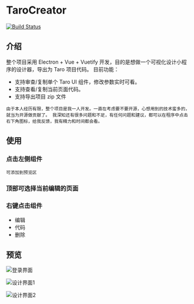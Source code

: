 # TaroCreator
[![Build Status](https://travis-ci.org/mpfast/TaroCreator.svg?branch=master)](https://travis-ci.org/mpfast/TaroCreator)

## 介绍

整个项目采用 Electron + Vue + Vuetify 开发，目的是想做一个可视化设计小程序的设计器，导出为 Taro 项目代码。
目前功能：

- 支持审查/复制单个 Taro UI 组件，修改参数实时可看。
- 支持查看/复制当前页面代码。
- 支持导出项目 zip 文件

`由于本人经历有限，整个项目是我一人开发。一直在考虑要不要开源，心想用到的技术蛮多的，就当为开源做贡献了。 我深知还有很多问题和不足，有任何问题和建议，都可以在程序中点击右下角图标，给我反馈，我有精力和时间都会看。`

## 使用

### 点击左侧组件

`可添加到预览区`

### 顶部可选择当前编辑的页面

### 右键点击组件

- 编辑
- 代码
- 删除

## 预览

![登录界面](https://cdn.mpfast.cn/2020/04/c7a9dfaef656c867bcff77e5ca0440b2.png)

![设计界面1](https://cdn.mpfast.cn/2020/04/d6ce574a114453cf1406d20b0f9611c1.png)

![设计界面2](https://cdn.mpfast.cn/2020/04/95d6754a77568dd2b1d1fc2c5919c1ae.png)
